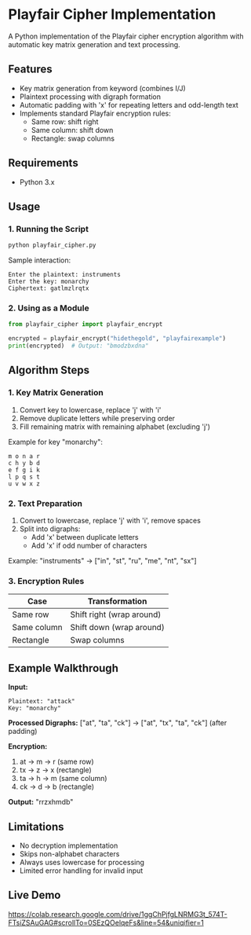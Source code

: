 # Playfair Cipher Implementation

A Python implementation of the Playfair cipher encryption algorithm with automatic key matrix generation and text processing.

## Features
- Key matrix generation from keyword (combines I/J)
- Plaintext processing with digraph formation
- Automatic padding with 'x' for repeating letters and odd-length text
- Implements standard Playfair encryption rules:
  - Same row: shift right
  - Same column: shift down
  - Rectangle: swap columns

## Requirements
- Python 3.x

## Usage

### 1. Running the Script
```bash
python playfair_cipher.py
```
Sample interaction:
```
Enter the plaintext: instruments
Enter the key: monarchy
Ciphertext: gatlmzlrqtx
```

### 2. Using as a Module
```python
from playfair_cipher import playfair_encrypt

encrypted = playfair_encrypt("hidethegold", "playfairexample")
print(encrypted)  # Output: "bmodzbxdna"
```

## Algorithm Steps

### 1. Key Matrix Generation
1. Convert key to lowercase, replace 'j' with 'i'
2. Remove duplicate letters while preserving order
3. Fill remaining matrix with remaining alphabet (excluding 'j')

Example for key "monarchy":
```
m o n a r
c h y b d
e f g i k
l p q s t
u v w x z
```

### 2. Text Preparation
1. Convert to lowercase, replace 'j' with 'i', remove spaces
2. Split into digraphs:
   - Add 'x' between duplicate letters
   - Add 'x' if odd number of characters

Example: "instruments" → ["in", "st", "ru", "me", "nt", "sx"]

### 3. Encryption Rules
| Case          | Transformation                     |
|---------------|------------------------------------|
| Same row      | Shift right (wrap around)          |
| Same column   | Shift down (wrap around)           |
| Rectangle     | Swap columns                       |

## Example Walkthrough
**Input:**
```
Plaintext: "attack"
Key: "monarchy"
```

**Processed Digraphs:** ["at", "ta", "ck"] → ["at", "tx", "ta", "ck"] (after padding)

**Encryption:**
1. at → m → r (same row)
2. tx → z → x (rectangle)
3. ta → h → m (same column)
4. ck → d → b (rectangle)

**Output:** "rrzxhmdb"

## Limitations
- No decryption implementation
- Skips non-alphabet characters
- Always uses lowercase for processing
- Limited error handling for invalid input



## Live Demo
https://colab.research.google.com/drive/1ggChPjfgLNRMG3t_574T-FTsiZSAuGAG#scrollTo=0SEzQOelqeFs&line=54&uniqifier=1
